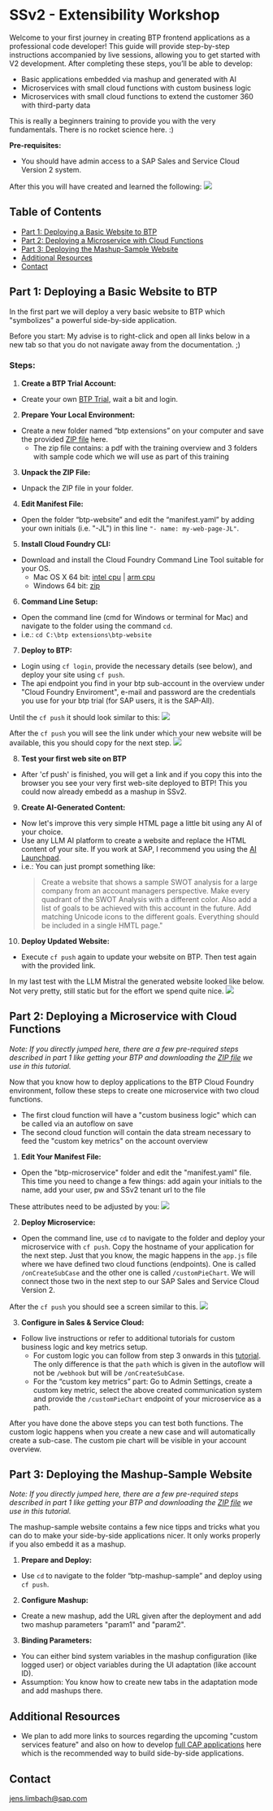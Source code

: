 # SSv2 - Extensibility Workshop

Welcome to your first journey in creating BTP frontend applications as a professional code developer! This guide will provide step-by-step instructions accompanied by live sessions, allowing you to get started with V2 development. After completing these steps, you’ll be able to develop:

- Basic applications embedded via mashup and generated with AI
- Microservices with small cloud functions with custom business logic
- Microservices with small cloud functions to extend the customer 360 with third-party data

This is really a beginners training to provide you with the very fundamentals. There is no rocket science here. :)

**Pre-requisites:**
- You should have admin access to a SAP Sales and Service Cloud Version 2 system.

After this you will have created and learned the following: 
<img src="images/YouLearn.png">

## Table of Contents

- [Part 1: Deploying a Basic Website to BTP](#part-1-deploying-a-basic-website-to-btp)
- [Part 2: Deploying a Microservice with Cloud Functions](#part-2-deploying-a-microservice-with-cloud-functions)
- [Part 3: Deploying the Mashup-Sample Website](#part-3-deploying-the-mashup-sample-website)
- [Additional Resources](#additional-resources)
- [Contact](#contact)

## Part 1: Deploying a Basic Website to BTP
In the first part we will deploy a very basic website to BTP which "symbolizes" a powerful side-by-side application.

Before you start: My advise is to right-click and open all links below in a new tab so that you do not navigate away from the documentation. ;)

### Steps:

1. **Create a BTP Trial Account:**
- Create your own <a href="https://account.hanatrial.ondemand.com/" target="_blank">BTP Trial</a>, wait a bit and login.

2. **Prepare Your Local Environment:**
- Create a new folder named “btp extensions” on your computer and save the provided [ZIP file](https://github.com/jens-limbach/SSv2-extensibility-workshop/blob/2c6bdc7edcb9fdeaa133f66c78283e7915a1d972/SSv2-extension-workshop.zip) here.
  - The zip file contains: a pdf with the training overview and 3 folders with sample code which we will use as part of this training
  
3. **Unpack the ZIP File:**
- Unpack the ZIP file in your folder.

4. **Edit Manifest File:**
- Open the folder “btp-website” and edit the “manifest.yaml” by adding your own initials (i.e. "-JL") in this line `"- name: my-web-page-JL"`.

5. **Install Cloud Foundry CLI:**
- Download and install the Cloud Foundry Command Line Tool suitable for your OS.
  - Mac OS X 64 bit: [intel cpu](https://packages.cloudfoundry.org/stable?release=macosx64&version=v8&source=githubIntel) | [arm cpu](https://packages.cloudfoundry.org/stable?release=macosarm&version=v8&source=github) 
  - Windows 64 bit: [zip](https://packages.cloudfoundry.org/stable?release=windows64&version=v8&source=github)

6. **Command Line Setup:**
- Open the command line (cmd for Windows or terminal for Mac) and navigate to the folder using the command `cd`.
- i.e.: `cd C:\btp extensions\btp-website`

7. **Deploy to BTP:**
- Login using `cf login`, provide the necessary details (see below), and deploy your site using `cf push`.
- The api endpoint you find in your btp sub-account in the overview under "Cloud Foundry Enviroment", e-mail and password are the credentials you use for your btp trial (for SAP users, it is the SAP-All).

Until the `cf push` it should look similar to this:
<img src="images/Console1.png">

After the `cf push` you will see the link under which your new website will be available, this you should copy for the next step.
<img src="images/Console2.png">

8. **Test your first web site on BTP**
- After 'cf push' is finished, you will get a link and if you copy this into the browser you see your very first web-site deployed to BTP! This you could now already embedd as a mashup in SSv2.

9. **Create AI-Generated Content:**
- Now let's improve this very simple HTML page a little bit using any AI of your choice.
- Use any LLM AI platform to create a website and replace the HTML content of your site. If you work at SAP, I recommend you using the [AI Launchpad](https://sapit-core-playground-vole.ai-launchpad.prod.eu-central-1.aws.apps.ml.hana.ondemand.com/aic/index.html#/generativeaihub?workspace=sap-genai-xl&resourceGroup=default&/g/promptchat).
- i.e.: You can just prompt something like:
  >Create a website that shows a sample SWOT analysis for a large company from an account managers perspective. Make every quadrant of the SWOT Analysis with a different color. Also add a list of goals to be achieved with this account in the future. Add matching Unicode icons to the different goals. Everything should be included in a single HMTL page."

10. **Deploy Updated Website:**
- Execute `cf push` again to update your website on BTP. Then test again with the provided link.

In my last test with the LLM Mistral the generated website looked like below. Not very pretty, still static but for the effort we spend quite nice.
<img src="images/AIWebsite.png">

## Part 2: Deploying a Microservice with Cloud Functions
_Note: If you directly jumped here, there are a few pre-required steps described in part 1 like getting your BTP and downloading the [ZIP file](https://github.com/jens-limbach/SSv2-extensibility-workshop/blob/2c6bdc7edcb9fdeaa133f66c78283e7915a1d972/SSv2-extension-workshop.zip) we use in this tutorial._

Now that you know how to deploy applications to the BTP Cloud Foundry environment, follow these steps to create one microservice with two cloud functions.
- The first cloud function will have a "custom business logic" which can be called via an autoflow on save
- The second cloud function will contain the data stream necessary to feed the "custom key metrics" on the account overview

1. **Edit Your Manifest File:**
- Open the "btp-microservice" folder and edit the "manifest.yaml" file. This time you need to change a few things: add again your initials to the name, add your user, pw and SSv2 tenant url to the file

These attributes need to be adjusted by you:
<img src="images/ManifestEdit.png">

2. **Deploy Microservice:**
- Open the command line, use `cd` to navigate to the folder and deploy your microservice with `cf push`. Copy the hostname of your application for the next step. Just that you know, the magic happens in the `app.js` file where we have defined two cloud functions (endpoints). One is called `/onCreateSubCase` and the other one is called `/customPieChart`. We will connect those two in the next step to our SAP Sales and Service Cloud Version 2.

After the `cf push` you should see a screen similar to this.
<img src="images/Console3.png">

3. **Configure in Sales & Service Cloud:**
- Follow live instructions or refer to additional tutorials for custom business logic and key metrics setup.
  - For custom logic you can follow from step 3 onwards in this [tutorial](https://github.com/joek/async-sample). The only difference is that the `path` which is given in the autoflow will not be `/webhook` but will be `/onCreateSubCase`.
  - For the “custom key metrics” part: Go to Admin Settings, create a custom key metric, select the above created communication system and provide the `/customPieChart` endpoint of your microservice as a path.
 
After you have done the above steps you can test both functions. The custom logic happens when you create a new case and will automatically create a sub-case. The custom pie chart will be visible in your account overview.

## Part 3: Deploying the Mashup-Sample Website
_Note: If you directly jumped here, there are a few pre-required steps described in part 1 like getting your BTP and downloading the [ZIP file](https://github.com/jens-limbach/SSv2-extensibility-workshop/blob/2c6bdc7edcb9fdeaa133f66c78283e7915a1d972/SSv2-extension-workshop.zip) we use in this tutorial._

The mashup-sample website contains a few nice tipps and tricks what you can do to make your side-by-side applications nicer. It only works properly if you also embedd it as a mashup.

1. **Prepare and Deploy:**
- Use `cd` to navigate to the folder “btp-mashup-sample” and deploy using `cf push`.

2. **Configure Mashup:**
- Create a new mashup, add the URL given after the deployment and add two mashup parameters "param1" and "param2". 

3. **Binding Parameters:**
- You can either bind system variables in the mashup configuration (like logged user) or object variables during the UI adaptation (like account ID).
- Assumption: You know how to create new tabs in the adaptation mode and add mashups there.

## Additional Resources

- We plan to add more links to sources regarding the upcoming "custom services feature" and also on how to develop [full CAP applications](https://cap.cloud.sap/docs/get-started/) here which is the recommended way to build side-by-side applications.

## Contact

jens.limbach@sap.com
